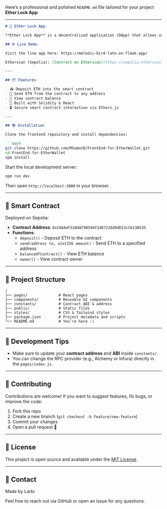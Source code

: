 Here’s a professional and polished `README.md` file tailored for your project **Ether Lock App**:

---

```markdown
# 🔐 Ether Lock App

**Ether Lock App** is a decentralized application (DApp) that allows users to securely deposit, lock, and transfer ETH on the Ethereum blockchain. It features a smart contract deployed on the Sepolia testnet and a user-friendly React frontend.

## 🌐 Live Demo

Visit the live app here: https://melodic-bird-late.on-fleek.app/

Etherscan (Sepolia): [Contract on Etherscan](https://sepolia.etherscan.io/address/0xc66aef310da790594f24d7226d9dd23cc6130535#code)

---

## 📦 Features

- 📥 Deposit ETH into the smart contract
- 💸 Send ETH from the contract to any address
- 👀 View contract balance
- 🧠 Built with Solidity & React
- 🔒 Secure smart contract interaction via Ethers.js

---

## 🛠️ Installation

Clone the frontend repository and install dependencies:

```bash
git clone https://github.com/MSumonD/FrontEnd-for-EtherWallet.git
cd FrontEnd-for-EtherWallet
npm install
```

Start the local development server:

```bash
npm run dev
```

Then open `http://localhost:3000` in your browser.

---

## 🔗 Smart Contract

Deployed on Sepolia:

- **Contract Address**: `0xC66AeF310dA790594f24D7226d9dD23cC6130535`
- **Functions**:
  - `deposit()` - Deposit ETH to the contract
  - `send(address to, uint256 amount)` - Send ETH to a specified address
  - `balanceOfContract()` - View ETH balance
  - `owner()` - View contract owner

---

## 📁 Project Structure

```plaintext
/
├── pages/              # React pages
├── components/         # Reusable UI components
├── constants/          # Contract ABI & address
├── public/             # Static files
├── styles/             # CSS & Tailwind styles
├── package.json        # Project metadata and scripts
└── README.md           # You're here :)
```

---

## 🧪 Development Tips

- Make sure to update your **contract address** and **ABI** inside `constants/`.
- You can change the RPC provider (e.g., Alchemy or Infura) directly in the `pages/index.js`.

---

## 🤝 Contributing

Contributions are welcome! If you want to suggest features, fix bugs, or improve the code:

1. Fork this repo
2. Create a new branch (`git checkout -b feature/new-feature`)
3. Commit your changes
4. Open a pull request 🚀

---

## 📜 License

This project is open source and available under the [MIT License](LICENSE).

---

## 💬 Contact

Made by Larbi

Feel free to reach out via GitHub or open an issue for any questions.
```
